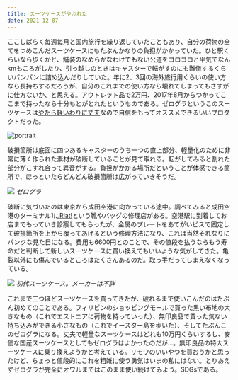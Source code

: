 ```yaml
---
title: スーツケースがやぶれた
date: 2021-12-07
---
```


ここしばらく毎週毎月と国内旅行を繰り返していたこともあり、自分の荷物の全てをつめこんだスーツケースにもたぶんかなりの負担がかかっていた。ひと駅くらいなら歩くかと、舗装のなめらかなわけでもない公道をゴロゴロと平気でなんkmもころがしたり、引っ越しのときはキャスターで転がすのにも難儀するくらいパンパンに詰め込んだりしていた。年に2、3回の海外旅行用くらいの使い方なら長持ちするだろうが、自分のこれまでの使い方なら壊れてしまってもさすがに仕方ないか、と思える。アウトレット品で2万円、2017年8月からつかってここまで持ったなら十分もとがとれたというものである。ゼログラというこのスーツケースは[やたら軽いわりに丈夫](https://the360.life/U1301.doit?id=425)なので自信をもってオススメできるいいプロダクトだった。

![portrait](https://photos.smugmug.com/photos/i-4tSCRMf/0/9676a91a/X4/i-4tSCRMf-X4.jpg)

破損箇所は底面に四つあるキャスターのうち一つの直上部分、軽量化のために非常に薄く作られた素材が破断していることが見て取れる。転がしてみると割れた部分がこすれ合って異音がする。負担がかかる場所だということが体感できる箇所で、ほっといたらどんどん破損箇所は広がっていきそうだ。

![](https://photos.smugmug.com/photos/i-SnSBnWg/0/97497665/X4/i-SnSBnWg-X4.jpg)
*ゼログラ*

破断に気づいたのは東京から成田空港に向かっている途中。調べてみると成田空港のターミナル1に[Riat!](https://www.narita-airport.jp/jp/service/svc_08)という靴やバッグの修理店がある。空港駅に到着してお店までもっていき診察してもらったが、金属のプレートをあてがいビスで固定して破損箇所を上から覆ってあげるという修理方法になり、これは当然それなりにパンクな見た目になる。費用も6600円とのことで、その値段を払うならもう寿命だと判断して新しいスーツケースに買い換えてもいいような気がしてきた。亀裂以外にも傷んでいるところはたくさんあるのだ。取っ手だってしまえなくなっている。

![](https://photos.smugmug.com/photos/i-WxsD5n4/0/21977b62/X4/i-WxsD5n4-X4.jpg)
*初代スーツケース。メーカーは不詳*

これまで三つほどスーツケースを買ってきたが、破れるまで使いこんだのはたぶん初めてのことである。フィリピンのショッピングモールで買った黒い布地の大きなもの（これでエストニアに荷物を持っていった）、無印良品で買った気ない持ち込みができる小さなもの（これでイースター島を歩いた）、そしてたぶんこのゼログラになる。丈夫で軽量なスーツケースはどれも10万円くらいするし、安価な国産スーツケースとしてもゼログラはよかったのだが…。無印良品の特大スーツケースに乗り換えようかと考えている。リモワのいいやつを買おうかと思ったけど、ちょっと値段的にこれを粗雑に使う勇気はいまの私にはない。とりあえずゼログラが完全にオワルまではこのまま使い続けてみよう。SDGsである。

